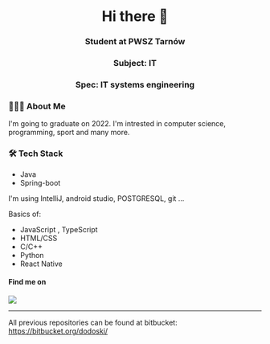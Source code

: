 <h1 align="center">Hi there 👋</h1>

<h3 align="center">Student at PWSZ Tarnów</h3>
<h3 align="center">Subject: IT</h3>
<h3 align="center">Spec: IT systems engineering</h3>

<h3> 👨🏻‍💻 About Me </h3>

I'm going to graduate on 2022. I'm intrested in computer science, programming, sport and many more.


<h3>🛠 Tech Stack</h3>

- Java
- Spring-boot

I'm using IntelliJ, android studio, POSTGRESQL, git ...

Basics of:
- JavaScript , TypeScript
- HTML/CSS
- C/C++
- Python
- React Native

<h4>Find me on</h4>
<a href="https://www.linkedin.com/in/dominik-irytowski-04a58b212/"><img src="https://img.shields.io/badge/LinkedIn-0077B5?style=for-the-badge&logo=linkedin&logoColor=white" /></a>


***
All previous repositories can be found at bitbucket: 
https://bitbucket.org/dodoski/
